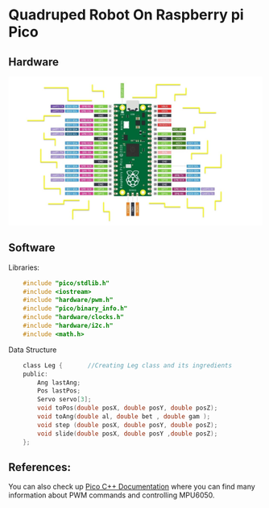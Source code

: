 # Quadruped Robot On Raspberry pi Pico
## Hardware

![Pico pinout](Pictures/raspberry-pi-pico-pinout-featured-image.jpg)

## Software
Libraries:
```C
    #include "pico/stdlib.h"
    #include <iostream>
    #include "hardware/pwm.h"
    #include "pico/binary_info.h"
    #include "hardware/clocks.h"
    #include "hardware/i2c.h"
    #include <math.h>
```

Data Structure

```c
    class Leg {       //Creating Leg class and its ingredients
    public:
        Ang lastAng;
        Pos lastPos;
        Servo servo[3];
        void toPos(double posX, double posY, double posZ);
        void toAng(double al, double bet , double gam );
        void step (double posX, double posY, double posZ);
        void slide(double posX, double posY ,double posZ);
    };
```



References:
- 
  
You can also check up [Pico C++ Documentation](https://datasheets.raspberrypi.com/pico/raspberry-pi-pico-c-sdk.pdf) where you can find many information about PWM commands and controlling MPU6050.